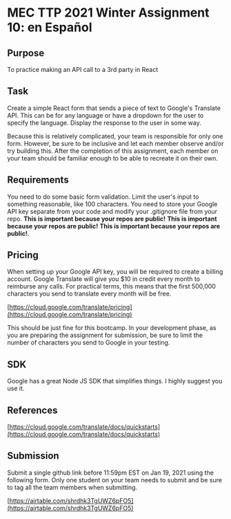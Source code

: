 # MEC TTP 2021 Winter Assignment 10: en Español

## Purpose

To practice making an API call to a 3rd party in React

## Task

Create a simple React form that sends a piece of text to Google's Translate API. This can be for any language or have a dropdown for the user to specify the language. Display the response to the user in some way.

Because this is relatively complicated, your team is responsible for only one form. However, be sure to be inclusive and let each member observe and/or try building this. After the completion of this assignment, each member on your team should be familiar enough to be able to recreate it on their own.

## Requirements

You need to do some basic form validation. Limit the user's input to something reasonable, like 100 characters. You need to store your Google API key separate from your code and modify your .gitignore file from your repo. **This is important because your repos are public!** **This is important because your repos are public!** **This is important because your repos are public!**.

## Pricing

When setting up your Google API key, you will be required to create a billing account. Google Translate will give you $10 in credit every month to reimburse any calls. For practical terms, this means that the first 500,000 characters you send to translate every month will be free.

[https://cloud.google.com/translate/pricing](https://cloud.google.com/translate/pricing)

This should be just fine for this bootcamp. In your development phase, as you are preparing the assignment for submission, be sure to limit the number of characters you send to Google in your testing.

## SDK

Google has a great Node JS SDK that simplifies things. I highly suggest you use it.

## References

[https://cloud.google.com/translate/docs/quickstarts](https://cloud.google.com/translate/docs/quickstarts)

## Submission

Submit a single github link before 11:59pm EST on Jan 19, 2021 using the following form. Only one student on your team needs to submit and be sure to tag all the team members when submitting.

[https://airtable.com/shrdhk3TgUWZ6pFO5](https://airtable.com/shrdhk3TgUWZ6pFO5)
